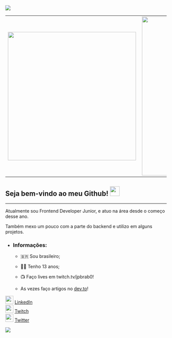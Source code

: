<img src="./images/fundodesgraçado.svg">
<center>
<table>
    <tr>
        <td><img width="400px" align="left" src="https://github-readme-stats.vercel.app/api/top-langs/?username=jpbrab0&hide=html&layout=compact&theme=buefy" /></td>
        <td><img width="495px" align="left" src="https://github-readme-stats.vercel.app/api?username=jpbrab0&theme=buefy"/></td>
    </tr>   
</table>
</center>

## Seja bem-vindo ao meu Github! <img src="https://raw.githubusercontent.com/iampavangandhi/iampavangandhi/master/gifs/Hi.gif" width="30px"></h2>
---
Atualmente sou Frontend Developer Junior, e atuo na área desde o começo desse ano.

Também mexo um pouco com a parte do backend e utilizo em alguns projetos.

* ### Informações:

    * 🇧🇷 Sou brasileiro;

    * 🙋‍♂️ Tenho 13 anos;

    * 📺 Faço lives em twitch.tv/jpbrab0!

    * As vezes faço artigos no [dev.to](https://dev.to/jpbrab0/)!

<a href="https://www.linkedin.com/in/jpres.dev"><img src="https://www.flaticon.com/svg/static/icons/svg/1384/1384889.svg" width="25"></img></a> [LinkedIn](https://www.linkedin.com/in/jpresdev)
<br>
<a href="https://twitch.tv/jpbrab0"><img src="https://www.flaticon.com/svg/static/icons/svg/356/356052.svg" width="25"></img></a> [Twitch](https://twitch.tv/jpbrab0)
<br>
<a href="https://twitter.com/jpbrab0"><img src="https://www.flaticon.com/svg/static/icons/svg/1409/1409937.svg" width="25"></img></a> [Twitter](https://twitter.com/jpbrab0)

![](https://komarev.com/ghpvc/?username=jpbrab0&color=blue&style=flat)